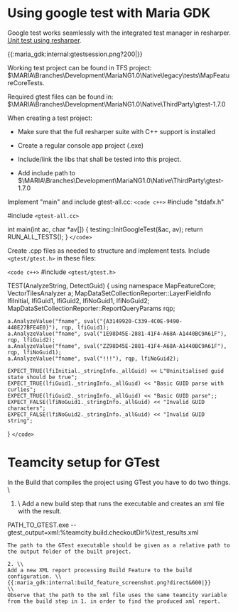 # Using google test with Maria GDK

Google test works seamlessly with the integrated test manager in resharper.
[Unit test using resharper](http://blog.jetbrains.com/rscpp/unit-testing-google-test/).

{{:maria_gdk:internal:gtestsession.png?200|}}

Working test project can be found in TFS project:
$\MARIA\Branches\Development\MariaNG1.0\Native\legacy\tests\MapFeatureCoreTests.

Required gtest files can be found in:
$\MARIA\Branches\Development\MariaNG1.0\Native\ThirdParty\gtest-1.7.0

When creating a test project: 

*  Make sure that the full resharper suite with C++ support is installed

*  Create a regular console app project (.exe)

*  Include/link the libs that shall be tested into this project.

*  Add include path to $\MARIA\Branches\Development\MariaNG1.0\Native\ThirdParty\gtest-1.7.0

Implement "main" and include gtest-all.cc:
`<code c++>`
#include "stdafx.h"

#include `<gtest-all.cc>`

int main(int ac, char *av[])
{
	testing::InitGoogleTest(&ac, av);
	return RUN_ALL_TESTS();
}
`</code>`

Create .cpp files as needed to structure and implement tests. Include `<gtest/gtest.h>` in these files:

`<code c++>`
#include `<gtest/gtest.h>`

TEST(AnalyzeString, DetectGuid)
{
	using namespace MapFeatureCore;
	VectorTilesAnalyzer a;
	MapDataSetCollectionReporter::LayerFieldInfo lfiInitial, lfiGuid1, lfiGuid2, lfiNoGuid1, lfiNoGuid2;
	MapDataSetCollectionReporter::ReportQueryParams rqp;

	a.AnalyzeValue("fname", sval("{A3149920-C339-4C0E-9490-448E27BFE4E0}"), rqp, lfiGuid1);
	a.AnalyzeValue("fname", sval("1E98D45E-2881-41F4-A68A-A1440BC9A61F"), rqp, lfiGuid2);
	a.AnalyzeValue("fname", sval("ZZ98D45E-2881-41F4-A68A-A1440BC9A61F"), rqp, lfiNoGuid1);
	a.AnalyzeValue("fname", sval("!!!"), rqp, lfiNoGuid2);

	EXPECT_TRUE(lfiInitial._stringInfo._allGuid) << L"Uninitialised guid state should be true";
	EXPECT_TRUE(lfiGuid1._stringInfo._allGuid) << "Basic GUID parse with curlies";
	EXPECT_TRUE(lfiGuid2._stringInfo._allGuid) << "Basic GUID parse";;
	EXPECT_FALSE(lfiNoGuid1._stringInfo._allGuid) << "Invalid GUID characters";
	EXPECT_FALSE(lfiNoGuid2._stringInfo._allGuid) << "Invalid GUID string";
}
`</code>`

# Teamcity setup for GTest

In the Build that compiles the project using GTest you have to do two things. \\
1. \\
Add a new build step that runs the executable and creates an xml file with the result. 


PATH_TO_GTEST.exe --gtest_output=xml:%teamcity.build.checkoutDir%\test_results.xml
```
The path to the GTest executable should be given as a relative path to the output folder of the built project.

2. \\
Add a new XML report processing Build Feature to the build configuration. \\
{{:maria_gdk:internal:build_feature_screenshot.png?direct&600|}} 
\\ 
Observe that the path to the xml file uses the same teamcity variable from the build step in 1. in order to find the produced xml report.
